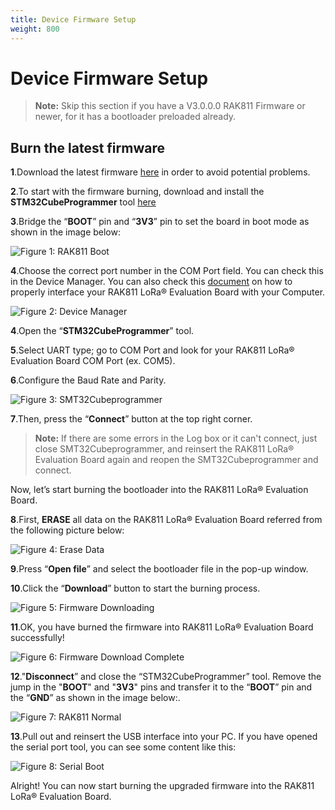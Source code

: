 ```yaml
---
title: Device Firmware Setup
weight: 800
---
```


# Device Firmware Setup

>**Note:** Skip this section if you have a V3.0.0.0 RAK811 Firmware or newer, for it has a bootloader preloaded already. 

## Burn the latest firmware
**1**.Download the latest firmware [here](https://downloads.rakwireless.com/en/LoRa/WisNode/Firmware/) in order to avoid potential problems.

**2**.To start with the firmware burning, download and install the **STM32CubeProgrammer** tool [here](https://www.st.com/content/st_com/en/products/development-tools/software-development-tools/stm32-software-development-tools/stm32-programmers/stm32cubeprog.html#overview)

**3**.Bridge the “**BOOT**” pin and “**3V3**” pin to set the board in boot mode as shown in the image below:

![Figure 1: RAK811 Boot](images/rak811boot.jpg)
 
**4**.Choose the correct port number in the COM Port field. You can check this in the Device Manager. You can also check this [document](https://doc.rakwireless.com/rak811-lora---evaluation-board/interfacing-with-rak811-lora---evaluation-board) on how to properly interface your RAK811 LoRa® Evaluation Board with your Computer.

![Figure 2: Device Manager](images/devicemanager.jpg)

**4**.Open the “**STM32CubeProgrammer**” tool.

**5**.Select UART type; go to COM Port and look for your RAK811 LoRa® Evaluation Board COM Port (ex. COM5).

**6**.Configure the Baud Rate and Parity.

![Figure 3: SMT32Cubeprogrammer](images/smt.png)

**7**.Then, press the “**Connect**” button at the top right corner.
>**Note:** If there are some errors in the Log box or it can't connect, just close SMT32Cubeprogrammer, and reinsert the RAK811 LoRa® Evaluation Board again and reopen the SMT32Cubeprogrammer and connect.

Now, let’s start burning the bootloader into the RAK811 LoRa® Evaluation Board.

**8**.First, **ERASE** all data on the RAK811 LoRa® Evaluation Board referred from the following picture below:

![Figure 4: Erase Data](images/erasedata.jpg)

**9**.Press “**Open file**” and select the bootloader file in the pop-up window.

**10**.Click the “**Download**” button to start the burning process.

![Figure 5: Firmware Downloading](images/downloadfirmware.jpg)

**11**.OK, you have burned the firmware into RAK811 LoRa® Evaluation Board successfully!

![Figure 6: Firmware Download Complete](images/downloadcomplete.jpg)

**12**."**Disconnect**” and close the “STM32CubeProgrammer” tool. Remove the jump in the "**BOOT**" and "**3V3**" pins and transfer it to the “**BOOT**” pin and the “**GND**” as shown in the image below:.

![Figure 7: RAK811 Normal](images/rak811normalmode.jpg)

**13**.Pull out and reinsert the USB interface into your PC.
If you have opened the serial port tool, you can see some content like this:

![Figure 8: Serial Boot](images/serialbootmode.jpg)

Alright! You can now start burning the upgraded firmware into the RAK811 LoRa® Evaluation Board.
